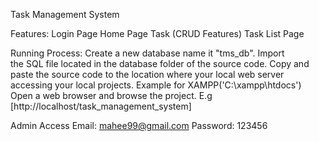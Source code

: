 Task Management System

Features:
Login Page
Home Page
Task (CRUD Features)
Task List Page

Running Process:
Create a new database name it "tms_db".
Import the SQL file located in the database folder of the source code.
Copy and paste the source code to the location where your local web server accessing your local projects. Example for XAMPP('C:\xampp\htdocs')
Open a web browser and browse the project. E.g [http://localhost/task_management_system]

Admin Access
Email: mahee99@gmail.com
Password: 123456
